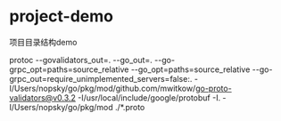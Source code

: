 # project-demo

项目目录结构demo


protoc  --govalidators_out=. --go_out=. --go-grpc_opt=paths=source_relative --go_opt=paths=source_relative --go-grpc_out=require_unimplemented_servers=false:. -I/Users/nopsky/go/pkg/mod/github.com/mwitkow/go-proto-validators@v0.3.2 -I/usr/local/include/google/protobuf -I. -I/Users/nopsky/go/pkg/mod ./*.proto